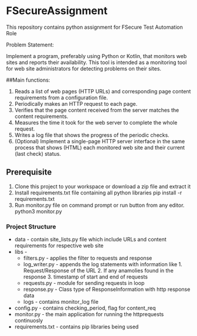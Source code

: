 # FSecureAssignment
This repository contains python assignment for FSecure Test Automation Role

Problem Statement:

Implement a program, preferably using Python or Kotlin, that monitors web sites and reports their availability. This tool is intended as a monitoring tool for web site administrators for detecting problems on their sites.

##Main functions:
1. Reads a list of web pages (HTTP URLs) and corresponding page content requirements from a configuration file.
2. Periodically makes an HTTP request to each page.
3. Verifies that the page content received from the server matches the content requirements.
4. Measures the time it took for the web server to complete the whole request.
5. Writes a log file that shows the progress of the periodic checks.
6. (Optional) Implement a single-page HTTP server interface in the same process that shows (HTML) each monitored web site and their current (last check) status.


## Prerequisite

1. Clone this project to your workspace or download a zip file and extract it
2. Install requirements.txt file containing all python libraries
    pip install -r requirements.txt
3. Run monitor.py file on command prompt or run button from any editor.
    python3 monitor.py

### Project Structure

* data - contain site_lists.py file which include URLs and content requirements for respective web site
* libs - 
    * filters.py - applies the filter to requests and response
    * log_writer.py - appends the log statements with information like
                  1. Request/Response of the URL
                  2. If any anamolies found in the response
                  3. timestamp of start and end of requests
    * requests.py - module for sending requests in loop
    * response.py - Class type of ResponseInformation with http response data
    * logs - contains monitor_log file
* config.py - contains checking_period, flag for content_req
* monitor.py - the main application for running the httprequests continuosly
* requirements.txt - contains pip libraries being used
